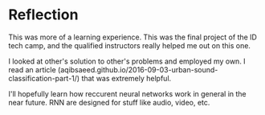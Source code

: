 # Reflection

This was more of a learning experience. This was the final project of the ID tech camp, and the qualified instructors really helped me out on this one.

I looked at other's solution to other's problems and employed my own. I read an article (aqibsaeed.github.io/2016-09-03-urban-sound-classification-part-1/) that was extremely helpful.

I'll hopefully learn how reccurent neural networks work in general in the near future. RNN are designed for stuff like audio, video, etc.  